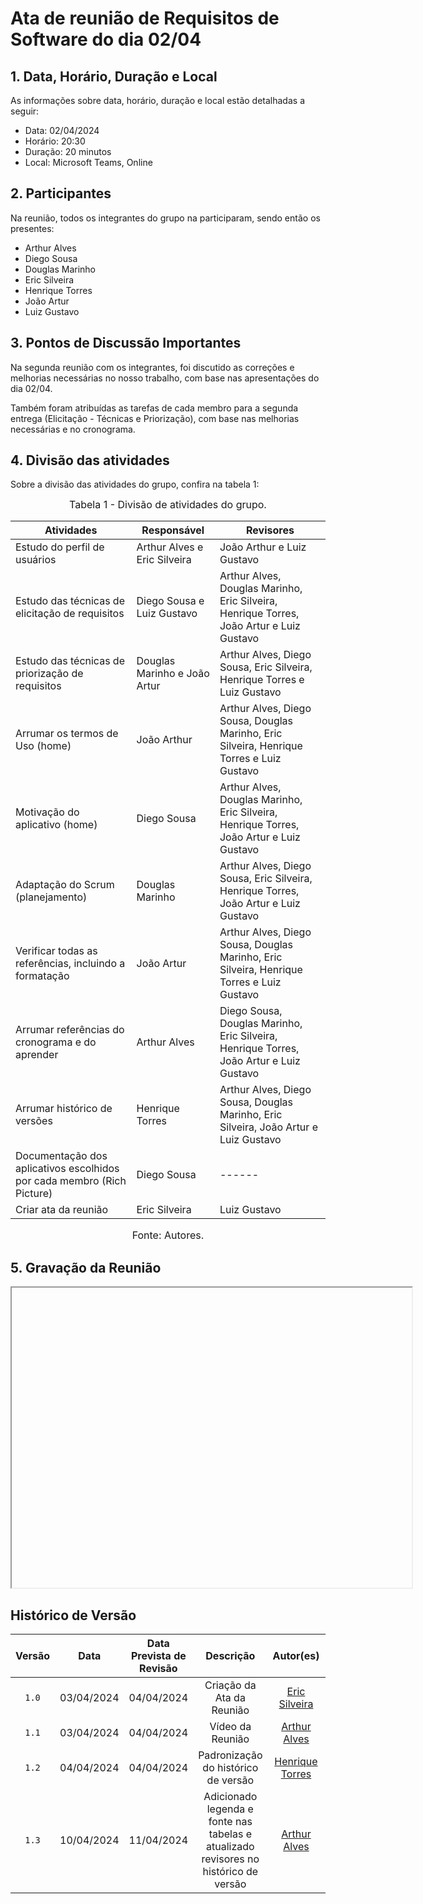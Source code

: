 # Ata de reunião de Requisitos de Software do dia 02/04

## 1.  Data, Horário, Duração e Local
As informações sobre data, horário, duração e local estão detalhadas a seguir:

- Data: 02/04/2024
- Horário: 20:30
- Duração: 20 minutos
- Local: Microsoft Teams, Online

## 2. Participantes
Na reunião, todos os integrantes do grupo na participaram, sendo então os presentes:

- Arthur Alves
- Diego Sousa
- Douglas Marinho
- Eric Silveira
- Henrique Torres
- João Artur
- Luiz Gustavo

## 3. Pontos de Discussão Importantes
Na segunda reunião com os integrantes, foi discutido as correções e melhorias necessárias no nosso trabalho, com base nas apresentações do dia 02/04.

Também foram atribuídas as tarefas de cada membro para a segunda entrega (Elicitação - Técnicas e Priorização), com base nas melhorias necessárias e no cronograma.

## 4. Divisão das atividades
Sobre a divisão das atividades do grupo, confira na tabela 1:

<font size="3"><p style="text-align: center">Tabela 1 - Divisão de atividades do grupo.</p></font>

| Atividades | Responsável | Revisores |
| - | - | - |
| Estudo do perfil de usuários | Arthur Alves e Eric Silveira | João Arthur e Luiz Gustavo |
| Estudo das técnicas de elicitação de requisitos | Diego Sousa e Luiz Gustavo | Arthur Alves, Douglas Marinho, Eric Silveira, Henrique Torres, João Artur e Luiz Gustavo |
| Estudo das técnicas de priorização de requisitos | Douglas Marinho e João Artur | Arthur Alves, Diego Sousa, Eric Silveira, Henrique Torres e Luiz Gustavo |
| Arrumar os termos de Uso (home) | João Arthur | Arthur Alves, Diego Sousa, Douglas Marinho, Eric Silveira, Henrique Torres e Luiz Gustavo |
| Motivação do aplicativo (home) | Diego Sousa | Arthur Alves, Douglas Marinho, Eric Silveira, Henrique Torres, João Artur e Luiz Gustavo |
| Adaptação do Scrum (planejamento) | Douglas Marinho | Arthur Alves, Diego Sousa, Eric Silveira, Henrique Torres, João Artur e Luiz Gustavo |
| Verificar todas as referências, incluindo a formatação | João Artur | Arthur Alves, Diego Sousa, Douglas Marinho, Eric Silveira, Henrique Torres e Luiz Gustavo |
| Arrumar referências do cronograma e do aprender | Arthur Alves | Diego Sousa, Douglas Marinho, Eric Silveira, Henrique Torres, João Artur e Luiz Gustavo |
| Arrumar histórico de versões | Henrique Torres | Arthur Alves, Diego Sousa, Douglas Marinho, Eric Silveira, João Artur e Luiz Gustavo |
| Documentação dos aplicativos escolhidos por cada membro (Rich Picture) | Diego Sousa | ------ |
| Criar ata da reunião | Eric Silveira | Luiz Gustavo |

<font size="3"><p style="text-align: center">Fonte: Autores.</p></font>

## 5. Gravação da Reunião
<iframe src="" width="640" height="480" allow="autoplay"></iframe>

## <a>Histórico de Versão</a>
| Versão | Data | Data Prevista de Revisão | Descrição | Autor(es) | Revisor(es) |
| :------: | :----------: | :-----------: | :-----------: | :---------: | :---------: |
|`1.0`| 03/04/2024 | 04/04/2024 | Criação da Ata da Reunião | [Eric Silveira](https://github.com/ericbky) | [Luiz Gustavo](https://github.com/LuizGust4vo) |
|`1.1`| 03/04/2024 | 04/04/2024 | Vídeo da Reunião | [Arthur Alves](https://github.com/arthrok) | [Luiz Gustavo](https://github.com/LuizGust4vo) |
|`1.2`| 04/04/2024 | 04/04/2024 | Padronização do histórico de versão | [Henrique Torres](https://github.com/henriqtorresl) | [Arthur Alves](https://github.com/arthrok) |
|`1.3`| 10/04/2024 | 11/04/2024 | Adicionado legenda e fonte nas tabelas e atualizado revisores no histórico de versão | [Arthur Alves](https://github.com/arthrok) | [Eric Silveira](https://github.com/ericbky) |
